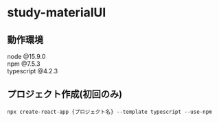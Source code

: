# study-materialUI
## 動作環境
node @15.9.0<br>
npm @7.5.3<br>
typescript @4.2.3<br>
## プロジェクト作成(初回のみ)
```
npx create-react-app {プロジェクト名} --template typescript --use-npm
```